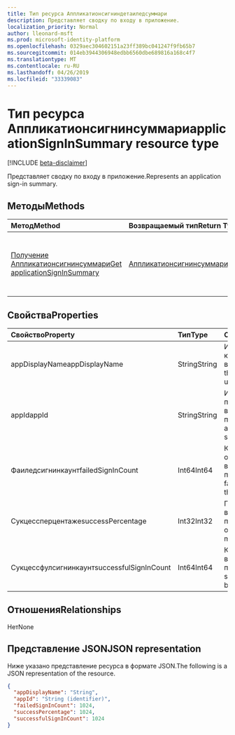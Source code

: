 ```yaml
---
title: Тип ресурса Аппликатионсигниндетаиледсуммари
description: Представляет сводку по входу в приложение.
localization_priority: Normal
author: lleonard-msft
ms.prod: microsoft-identity-platform
ms.openlocfilehash: 0329aec304602151a23ff389bc041247f9fb65b7
ms.sourcegitcommit: 014eb3944306948edbb6560dbe689816a168c4f7
ms.translationtype: MT
ms.contentlocale: ru-RU
ms.lasthandoff: 04/26/2019
ms.locfileid: "33339083"
---
```

# <a name="applicationsigninsummary-resource-type"></a><span data-ttu-id="59244-103">Тип ресурса Аппликатионсигнинсуммари</span><span class="sxs-lookup"><span data-stu-id="59244-103">applicationSignInSummary resource type</span></span>

[!INCLUDE [beta-disclaimer](../../includes/beta-disclaimer.md)]

<span data-ttu-id="59244-104">Представляет сводку по входу в приложение.</span><span class="sxs-lookup"><span data-stu-id="59244-104">Represents an application sign-in summary.</span></span>

## <a name="methods"></a><span data-ttu-id="59244-105">Методы</span><span class="sxs-lookup"><span data-stu-id="59244-105">Methods</span></span>

| <span data-ttu-id="59244-106">Метод</span><span class="sxs-lookup"><span data-stu-id="59244-106">Method</span></span>       | <span data-ttu-id="59244-107">Возвращаемый тип</span><span class="sxs-lookup"><span data-stu-id="59244-107">Return Type</span></span> | <span data-ttu-id="59244-108">Описание</span><span class="sxs-lookup"><span data-stu-id="59244-108">Description</span></span> |
|:-------------|:------------|:------------|
| [<span data-ttu-id="59244-109">Получение Аппликатионсигнинсуммари</span><span class="sxs-lookup"><span data-stu-id="59244-109">Get applicationSignInSummary</span></span>](../api/applicationsigninsummary-get.md) | [<span data-ttu-id="59244-110">Аппликатионсигнинсуммари</span><span class="sxs-lookup"><span data-stu-id="59244-110">applicationSignInSummary</span></span>](applicationsigninsummary.md) | <span data-ttu-id="59244-111">Чтение свойств и связей объекта **аппликатионсигнинсуммари** .</span><span class="sxs-lookup"><span data-stu-id="59244-111">Read the properties and relationships of an **applicationSignInSummary** object.</span></span> |

## <a name="properties"></a><span data-ttu-id="59244-112">Свойства</span><span class="sxs-lookup"><span data-stu-id="59244-112">Properties</span></span>
| <span data-ttu-id="59244-113">Свойство</span><span class="sxs-lookup"><span data-stu-id="59244-113">Property</span></span>     | <span data-ttu-id="59244-114">Тип</span><span class="sxs-lookup"><span data-stu-id="59244-114">Type</span></span>        | <span data-ttu-id="59244-115">Описание</span><span class="sxs-lookup"><span data-stu-id="59244-115">Description</span></span> |
|:-------------|:------------|:------------|
|<span data-ttu-id="59244-116">appDisplayName</span><span class="sxs-lookup"><span data-stu-id="59244-116">appDisplayName</span></span>|<span data-ttu-id="59244-117">String</span><span class="sxs-lookup"><span data-stu-id="59244-117">String</span></span>|<span data-ttu-id="59244-118">Имя приложения, в которое пользователь выполнил вход.</span><span class="sxs-lookup"><span data-stu-id="59244-118">Name of the application that the user signed in to.</span></span>|
|<span data-ttu-id="59244-119">appId</span><span class="sxs-lookup"><span data-stu-id="59244-119">appId</span></span>|<span data-ttu-id="59244-120">String</span><span class="sxs-lookup"><span data-stu-id="59244-120">String</span></span>|  <span data-ttu-id="59244-121">Идентификатор приложения, выполнившего вход пользователя.</span><span class="sxs-lookup"><span data-stu-id="59244-121">ID of the application that the user signed i nto.</span></span>|
|<span data-ttu-id="59244-122">Фаиледсигнинкаунт</span><span class="sxs-lookup"><span data-stu-id="59244-122">failedSignInCount</span></span>|<span data-ttu-id="59244-123">Int64</span><span class="sxs-lookup"><span data-stu-id="59244-123">Int64</span></span>|<span data-ttu-id="59244-124">Количество неудачных операций входа, выполненных приложением.</span><span class="sxs-lookup"><span data-stu-id="59244-124">Count of failed sign-ins made by the application.</span></span>|
|<span data-ttu-id="59244-125">Сукцессперцентаже</span><span class="sxs-lookup"><span data-stu-id="59244-125">successPercentage</span></span>|<span data-ttu-id="59244-126">Int32</span><span class="sxs-lookup"><span data-stu-id="59244-126">Int32</span></span>|<span data-ttu-id="59244-127">Процент успешных входов, выполненных приложением.</span><span class="sxs-lookup"><span data-stu-id="59244-127">Percentage of successful sign-ins made by the application.</span></span>|
|<span data-ttu-id="59244-128">Сукцессфулсигнинкаунт</span><span class="sxs-lookup"><span data-stu-id="59244-128">successfulSignInCount</span></span>|<span data-ttu-id="59244-129">Int64</span><span class="sxs-lookup"><span data-stu-id="59244-129">Int64</span></span>|<span data-ttu-id="59244-130">Количество успешных входов, выполненных приложением.</span><span class="sxs-lookup"><span data-stu-id="59244-130">Count of successful sign-ins made by the application.</span></span>|

## <a name="relationships"></a><span data-ttu-id="59244-131">Отношения</span><span class="sxs-lookup"><span data-stu-id="59244-131">Relationships</span></span>
<span data-ttu-id="59244-132">Нет</span><span class="sxs-lookup"><span data-stu-id="59244-132">None</span></span>


## <a name="json-representation"></a><span data-ttu-id="59244-133">Представление JSON</span><span class="sxs-lookup"><span data-stu-id="59244-133">JSON representation</span></span>

<span data-ttu-id="59244-134">Ниже указано представление ресурса в формате JSON.</span><span class="sxs-lookup"><span data-stu-id="59244-134">The following is a JSON representation of the resource.</span></span>

<!-- {
  "blockType": "resource",
  "optionalProperties": [

  ],
  "@odata.type": "microsoft.graph.applicationSignInSummary"
}-->

```json
{
  "appDisplayName": "String",
  "appId": "String (identifier)",
  "failedSignInCount": 1024,
  "successPercentage": 1024,
  "successfulSignInCount": 1024
}

```

<!-- uuid: 8fcb5dbc-d5aa-4681-8e31-b001d5168d79
2015-10-25 14:57:30 UTC -->
<!-- {
  "type": "#page.annotation",
  "description": "applicationSignInSummary resource",
  "keywords": "",
  "section": "documentation",
  "tocPath": ""
}-->
